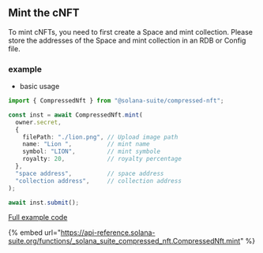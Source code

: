 ## Mint the cNFT

To mint cNFTs, you need to first create a Space and mint collection. Please
store the addresses of the Space and mint collection in an RDB or Config file.

### example

* basic usage

```ts
import { CompressedNft } from "@solana-suite/compressed-nft";

const inst = await CompressedNft.mint(
  owner.secret,
  {
    filePath: "./lion.png", // Upload image path
    name: "Lion ",          // mint name
    symbol: "LION",         // mint symbole
    royalty: 20,            // royalty percentage
  },
  "space address",          // space address
  "collection address",     // collection address
);

await inst.submit();
```

[Full example code](https://github.com/fukaoi/solana-suite/blob/main/examples/integration11-compressed-nft.ts)

{% embed
url="<https://api-reference.solana-suite.org/functions/_solana_suite_compressed_nft.CompressedNft.mint>"
%}
